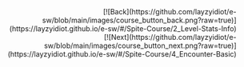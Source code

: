 

<div style="text-align: right;">
[![Back](https://github.com/layzyidiot/e-sw/blob/main/images/course_button_back.png?raw=true)](https://layzyidiot.github.io/e-sw/#/Spite-Course/2_Level-Stats-Info)
<div>

<div style="text-align: right;">
[![Next](https://github.com/layzyidiot/e-sw/blob/main/images/course_button_next.png?raw=true)](https://layzyidiot.github.io/e-sw/#/Spite-Course/4_Encounter-Basic)
<div>